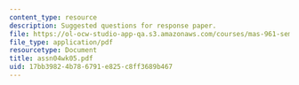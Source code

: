 ```yaml
---
content_type: resource
description: Suggested questions for response paper.
file: https://ol-ocw-studio-app-qa.s3.amazonaws.com/courses/mas-961-seminar-on-deep-engagement-fall-2004/17bb39824b786791e825c8ff3689b467_assn04wk05.pdf
file_type: application/pdf
resourcetype: Document
title: assn04wk05.pdf
uid: 17bb3982-4b78-6791-e825-c8ff3689b467
---
```

